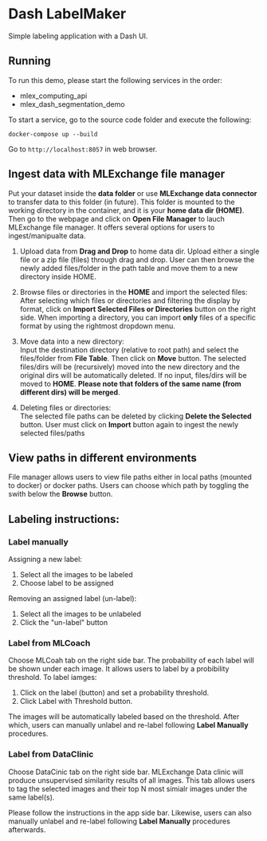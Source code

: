 # Dash LabelMaker

Simple labeling application with a Dash UI.

## Running
To run this demo, please start the following services in the order:

* mlex_computing_api
* mlex_dash_segmentation_demo

To start a service, go to the source code folder and execute the following:
```
docker-compose up --build
```
Go to `http://localhost:8057` in web browser.

## Ingest data with MLExchange file manager
Put your dataset inside the **data folder** or use **MLExchange data connector** to transfer data to this folder (in future). 
This folder is mounted to the working directory in the container, and it is your **home data dir (HOME)**. 
Then go to the webpage and click on **Open File Manager** to lauch MLExchange file manager. It offers several options for users to ingest/manipualte data.   

1. Upload data from **Drag and Drop** to home data dir. 
Upload either a single file or a zip file (files) through drag and drop.
User can then browse the newly added files/folder in the path table and move them to a new directory inside HOME.  

2. Browse files or directories in the **HOME** and import the selected files:   
After selecting which files or directories and filtering the display by format, click on **Import Selected Files or Directories** button on the right side. 
When importing a directory, you can import **only** files of a specific format by using the rightmost dropdown menu.  

3. Move data into a new directory:  
Input the destination directory (relative to root path) and select the files/folder from **File Table**. Then click on **Move** button. 
The selected files/dirs will be (recursively) moved into the new directory and the original dirs will be automatically deleted. 
If no input, files/dirs will be moved to **HOME**.
**Please note that folders of the same name (from different dirs) will be merged**.  

4. Deleting files or directories:   
The selected file paths can be deleted by clicking **Delete the Selected** button. User must click on **Import** button again to ingest the newly selected files/paths 


## View paths in different environments
File manager allows users to view file paths either in local paths (mounted to docker) or docker paths. Users can choose which path by toggling the swith below the **Browse** button.


## Labeling instructions:

### Label manually
Assigning a new label:  
1. Select all the images to be labeled  
2. Choose label to be assigned  

Removing an assigned label (un-label):  
1. Select all the images to be unlabeled  
2. Click the "un-label" button

### Label from MLCoach  
Choose MLCoah tab on the right side bar. 
The probability of each label will be shown under each image. 
It allows users to label by a probibility threshold. 
To label iamges:  

1. Click on the label (button) and set a probability threshold.  
2. Click Label with Threshold button.

The images will be automatically labeled based on the threshold. After which, users can manually unlabel and re-label following **Label Manually** procedures.

### Label from DataClinic
Choose DataCinic tab on the right side bar.
MLExchange Data clinic will produce unsupervised similarity results of all images.
This tab allows users to tag the selected images and their top N most simialr images under the same label(s).

Please follow the instructions in the app side bar. Likewise, users can also manually unlabel and re-label following **Label Manually** procedures afterwards.













